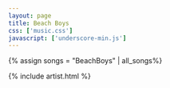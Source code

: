 ```yaml
---
layout: page
title: Beach Boys
css: ['music.css']
javascript: ['underscore-min.js']
---
```

{% assign songs = "BeachBoys" | all_songs%}

{% include artist.html %}

<!--
{% assign songs = "BeachBoys" | all_songs%}

{% for song in songs offset:3%}
  <p>{{song}}</p>
{% endfor %}

-->
<!--
  {% capture directory %}
      {% assign path = post.path | remove_first:'_posts/' | split:'/' %}
      {% for folder in path %}
          {% unless forloop.last %}
              {{ folder }}/
          {% endunless %}
      {% endfor %}
  {% endcapture %}
  Directory: {{directory}}
-->

